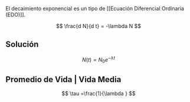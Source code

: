 
El decaimiento exponencial es un tipo de [[Ecuación Diferencial Ordinaria (EDO)]].


$$
	 \frac{d N}{d t} = -\lambda N 
$$

## Solución


$$
	 N(t) = N_0 e^{-\lambda t} 
$$

## Promedio de Vida | Vida Media


$$
	 \tau =\frac{1}{\lambda } 
$$
